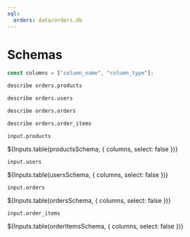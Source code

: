 ```yaml
---
sql:
  orders: data/orders.db
---
```

# Schemas

```js
const columns = ["column_name", "column_type"];
```

```sql id=productsSchema
describe orders.products
```
```sql id=usersSchema
describe orders.users
```
```sql id=ordersSchema
describe orders.orders
```
```sql id=orderItemsSchema
describe orders.order_items
```

<div class="grid grid-cols-2" style="grid-auto-rows: auto;">
<div class="card">

  `input.products`

   ${Inputs.table(productsSchema, { columns, select: false })}
</div>
<div class="card">

  `input.users`

  ${Inputs.table(usersSchema, { columns, select: false })}
</div>
<div class="card">
  
  `input.orders`
  
  ${Inputs.table(ordersSchema, { columns, select: false })}
</div>
<div class="card">
  
  `input.order_items`
  
  ${Inputs.table(orderItemsSchema, { columns, select: false })}
</div>
</div>

